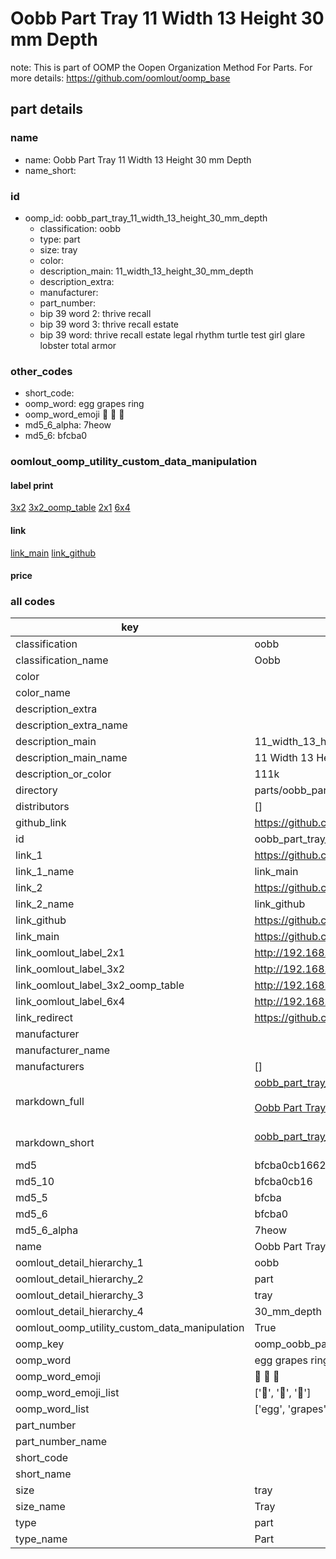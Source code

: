 # Oobb Part Tray 11 Width 13 Height 30 mm Depth  

note: This is part of OOMP the Oopen Organization Method For Parts. For more details: https://github.com/oomlout/oomp_base

##  part details
  







### name
* name: Oobb Part Tray 11 Width 13 Height 30 mm Depth
* name_short: 
### id
* oomp_id: oobb_part_tray_11_width_13_height_30_mm_depth
  * classification: oobb
  * type: part
  * size: tray
  * color: 
  * description_main: 11_width_13_height_30_mm_depth
  * description_extra: 
  * manufacturer: 
  * part_number: 
  * bip 39 word 2: thrive recall
  * bip 39 word 3: thrive recall estate
  * bip 39 word: thrive recall estate legal rhythm turtle test girl glare lobster total armor

### other_codes
* short_code: 
* oomp_word: egg grapes ring
* oomp_word_emoji :egg: :grapes: :ring:
* md5_6_alpha: 7heow
* md5_6: bfcba0






### oomlout_oomp_utility_custom_data_manipulation
#### label print
[3x2](http://192.168.1.245:1112/?label=oomp%207heow)
[3x2_oomp_table](http://192.168.1.108:1112/?label=oomp%207heow)
[2x1](http://192.168.1.242:1112/?label=oomp%207heow)
[6x4](http://192.168.1.55:1112/?label=oomp%207heow)    

#### link

[link_main](https://github.com/oomlout/oomlout_oomp_version_1_messy/tree/main/parts/oobb_part_tray_11_width_13_height_30_mm_depth) [link_github](https://github.com/oomlout/oomlout_oomp_version_1_messy/tree/main/parts/oobb_part_tray_11_width_13_height_30_mm_depth)                             

#### price







### all codes 
| key | value |  
| --- | --- |  
| classification | oobb |  
| classification_name | Oobb |  
| color |  |  
| color_name |  |  
| description_extra |  |  
| description_extra_name |  |  
| description_main | 11_width_13_height_30_mm_depth |  
| description_main_name | 11 Width 13 Height 30 mm Depth |  
| description_or_color | 111k |  
| directory | parts/oobb_part_tray_11_width_13_height_30_mm_depth |  
| distributors | [] |  
| github_link | https://github.com/oomlout/oomlout_oomp_part_src/tree/main/parts/oobb_part_tray_11_width_13_height_30_mm_depth |  
| id | oobb_part_tray_11_width_13_height_30_mm_depth |  
| link_1 | https://github.com/oomlout/oomlout_oomp_version_1_messy/tree/main/parts/oobb_part_tray_11_width_13_height_30_mm_depth |  
| link_1_name | link_main |  
| link_2 | https://github.com/oomlout/oomlout_oomp_version_1_messy/tree/main/parts/oobb_part_tray_11_width_13_height_30_mm_depth |  
| link_2_name | link_github |  
| link_github | https://github.com/oomlout/oomlout_oomp_version_1_messy/tree/main/parts/oobb_part_tray_11_width_13_height_30_mm_depth |  
| link_main | https://github.com/oomlout/oomlout_oomp_version_1_messy/tree/main/parts/oobb_part_tray_11_width_13_height_30_mm_depth |  
| link_oomlout_label_2x1 | http://192.168.1.242:1112/?label=oomp%207heow |  
| link_oomlout_label_3x2 | http://192.168.1.245:1112/?label=oomp%207heow |  
| link_oomlout_label_3x2_oomp_table | http://192.168.1.108:1112/?label=oomp%207heow |  
| link_oomlout_label_6x4 | http://192.168.1.55:1112/?label=oomp%207heow |  
| link_redirect | https://github.com/oomlout/oomlout_oomp_version_1_messy/tree/main/parts/oobb_part_tray_11_width_13_height_30_mm_depth |  
| manufacturer |  |  
| manufacturer_name |  |  
| manufacturers | [] |  
| markdown_full | [oobb_part_tray_11_width_13_height_30_mm_depth](none)<br>[](none)<br>[Oobb Part Tray 11 Width 13 Height 30 Mm Depth](none)<br><br> |  
| markdown_short | [oobb_part_tray_11_width_13_height_30_mm_depth](none)<br><br> |  
| md5 | bfcba0cb16625bf3abdc67f69aecdf09 |  
| md5_10 | bfcba0cb16 |  
| md5_5 | bfcba |  
| md5_6 | bfcba0 |  
| md5_6_alpha | 7heow |  
| name | Oobb Part Tray 11 Width 13 Height 30 mm Depth |  
| oomlout_detail_hierarchy_1 | oobb |  
| oomlout_detail_hierarchy_2 | part |  
| oomlout_detail_hierarchy_3 | tray |  
| oomlout_detail_hierarchy_4 | 30_mm_depth |  
| oomlout_oomp_utility_custom_data_manipulation | True |  
| oomp_key | oomp_oobb_part_tray_11_width_13_height_30_mm_depth |  
| oomp_word | egg grapes ring |  
| oomp_word_emoji | :egg: :grapes: :ring: |  
| oomp_word_emoji_list | [':egg:', ':grapes:', ':ring:'] |  
| oomp_word_list | ['egg', 'grapes', 'ring'] |  
| part_number |  |  
| part_number_name |  |  
| short_code |  |  
| short_name |  |  
| size | tray |  
| size_name | Tray |  
| type | part |  
| type_name | Part |  
